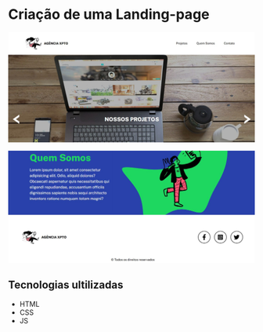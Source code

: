 # Criação de uma Landing-page


[<img src="./imagem 1.jpeg" alt="imagem do site">](https://camillevale.github.io/Landing-page/#)

[<img src="./imagem 2.jpeg" alt="imagem do site">](https://camillevale.github.io/Landing-page/#)

## Tecnologias ultilizadas
- HTML 
- CSS
- JS


